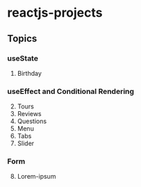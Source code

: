 # reactjs-projects

## **Topics**
### **useState**
1. Birthday
### **useEffect and Conditional Rendering**
2. Tours
3. Reviews
4. Questions
5. Menu
6. Tabs
7. Slider
### **Form**
8. Lorem-ipsum

